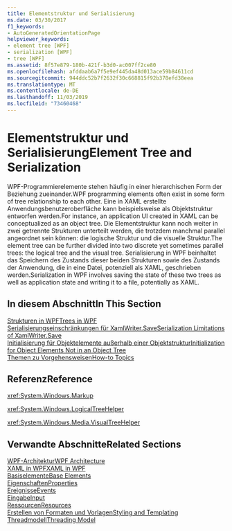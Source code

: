 ```yaml
---
title: Elementstruktur und Serialisierung
ms.date: 03/30/2017
f1_keywords:
- AutoGeneratedOrientationPage
helpviewer_keywords:
- element tree [WPF]
- serialization [WPF]
- tree [WPF]
ms.assetid: 8f57e879-180b-421f-b3d0-ac007ff2ce80
ms.openlocfilehash: afddaab6a7f5e9ef445da48d013ace59b84611cd
ms.sourcegitcommit: 944ddc52b7f2632f30c668815f92b378efd38eea
ms.translationtype: MT
ms.contentlocale: de-DE
ms.lasthandoff: 11/03/2019
ms.locfileid: "73460468"
---
```

# <a name="element-tree-and-serialization"></a><span data-ttu-id="8ee63-102">Elementstruktur und Serialisierung</span><span class="sxs-lookup"><span data-stu-id="8ee63-102">Element Tree and Serialization</span></span>
<span data-ttu-id="8ee63-103">WPF-Programmierelemente stehen häufig in einer hierarchischen Form der Beziehung zueinander.</span><span class="sxs-lookup"><span data-stu-id="8ee63-103">WPF programming elements often exist in some form of tree relationship to each other.</span></span> <span data-ttu-id="8ee63-104">Eine in XAML erstellte Anwendungsbenutzeroberfläche kann beispielsweise als Objektstruktur entworfen werden.</span><span class="sxs-lookup"><span data-stu-id="8ee63-104">For instance, an application UI created in XAML can be conceptualized as an object tree.</span></span> <span data-ttu-id="8ee63-105">Die Elementstruktur kann noch weiter in zwei getrennte Strukturen unterteilt werden, die trotzdem manchmal parallel angeordnet sein können: die logische Struktur und die visuelle Struktur.</span><span class="sxs-lookup"><span data-stu-id="8ee63-105">The element tree can be further divided into two discrete yet sometimes parallel trees: the logical tree and the visual tree.</span></span> <span data-ttu-id="8ee63-106">Serialisierung in WPF beinhaltet das Speichern des Zustands dieser beiden Strukturen sowie des Zustands der Anwendung, die in eine Datei, potenziell als XAML, geschrieben werden.</span><span class="sxs-lookup"><span data-stu-id="8ee63-106">Serialization in WPF involves saving the state of these two trees as well as application state and writing it to a file, potentially as XAML.</span></span>  
  
## <a name="in-this-section"></a><span data-ttu-id="8ee63-107">In diesem Abschnitt</span><span class="sxs-lookup"><span data-stu-id="8ee63-107">In This Section</span></span>  
 [<span data-ttu-id="8ee63-108">Strukturen in WPF</span><span class="sxs-lookup"><span data-stu-id="8ee63-108">Trees in WPF</span></span>](trees-in-wpf.md)  
 [<span data-ttu-id="8ee63-109">Serialisierungseinschränkungen für XamlWriter.Save</span><span class="sxs-lookup"><span data-stu-id="8ee63-109">Serialization Limitations of XamlWriter.Save</span></span>](serialization-limitations-of-xamlwriter-save.md)  
 [<span data-ttu-id="8ee63-110">Initialisierung für Objektelemente außerhalb einer Objektstruktur</span><span class="sxs-lookup"><span data-stu-id="8ee63-110">Initialization for Object Elements Not in an Object Tree</span></span>](initialization-for-object-elements-not-in-an-object-tree.md)  
 [<span data-ttu-id="8ee63-111">Themen zu Vorgehensweisen</span><span class="sxs-lookup"><span data-stu-id="8ee63-111">How-to Topics</span></span>](element-tree-and-serialization-how-to-topics.md)  
  
## <a name="reference"></a><span data-ttu-id="8ee63-112">Referenz</span><span class="sxs-lookup"><span data-stu-id="8ee63-112">Reference</span></span>  
 <xref:System.Windows.Markup>  
  
 <xref:System.Windows.LogicalTreeHelper>  
  
 <xref:System.Windows.Media.VisualTreeHelper>  
  
## <a name="related-sections"></a><span data-ttu-id="8ee63-113">Verwandte Abschnitte</span><span class="sxs-lookup"><span data-stu-id="8ee63-113">Related Sections</span></span>  
 [<span data-ttu-id="8ee63-114">WPF-Architektur</span><span class="sxs-lookup"><span data-stu-id="8ee63-114">WPF Architecture</span></span>](wpf-architecture.md)  
  [<span data-ttu-id="8ee63-115">XAML in WPF</span><span class="sxs-lookup"><span data-stu-id="8ee63-115">XAML in WPF</span></span>](xaml-in-wpf.md)  
  [<span data-ttu-id="8ee63-116">Basiselemente</span><span class="sxs-lookup"><span data-stu-id="8ee63-116">Base Elements</span></span>](base-elements.md)  
  [<span data-ttu-id="8ee63-117">Eigenschaften</span><span class="sxs-lookup"><span data-stu-id="8ee63-117">Properties</span></span>](properties-wpf.md)  
  [<span data-ttu-id="8ee63-118">Ereignisse</span><span class="sxs-lookup"><span data-stu-id="8ee63-118">Events</span></span>](events-wpf.md)  
  [<span data-ttu-id="8ee63-119">Eingabe</span><span class="sxs-lookup"><span data-stu-id="8ee63-119">Input</span></span>](input-wpf.md)  
  [<span data-ttu-id="8ee63-120">Ressourcen</span><span class="sxs-lookup"><span data-stu-id="8ee63-120">Resources</span></span>](resources-wpf.md)  
  [<span data-ttu-id="8ee63-121">Erstellen von Formaten und Vorlagen</span><span class="sxs-lookup"><span data-stu-id="8ee63-121">Styling and Templating</span></span>](../../../desktop-wpf/fundamentals/styles-templates-overview.md)  
  [<span data-ttu-id="8ee63-122">Threadmodell</span><span class="sxs-lookup"><span data-stu-id="8ee63-122">Threading Model</span></span>](threading-model.md)
